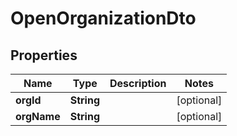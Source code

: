 

# OpenOrganizationDto


## Properties

| Name | Type | Description | Notes |
|------------ | ------------- | ------------- | -------------|
|**orgId** | **String** |  |  [optional] |
|**orgName** | **String** |  |  [optional] |



